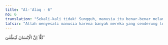 ```yaml
---
title: "Al-'Alaq - 6"
no: 6
translation: "Sekali-kali tidak! Sungguh, manusia itu benar-benar melampaui batas,"
tafsir: "Allah menyesali manusia karena banyak mereka yang cenderung lupa diri sehingga melakukan tindakan-tindakan yang melampaui batas, yaitu kafir kepada Allah dan sewenang-wenang terhadap manusia. Kecenderungan itu terjadi ketika mereka merasa sudah berkecukupan. Dengan demikian, ia merasa tidak perlu beriman, dan karena itu ia berani melanggar hukum-hukum Allah. Begitu juga karena sudah merasa berkecukupan, ia merasa tidak butuh orang lain dan merasa berkuasa, dan karena itu ia akan bertindak sewenang-wenang terhadap orang lain itu."
---
```


كَلَّآ اِنَّ الْاِنْسَانَ لَيَطْغٰىٓ ۙ
